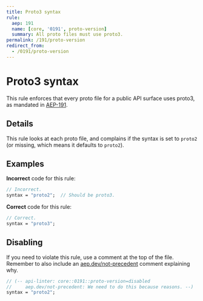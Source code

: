 ```yaml
---
title: Proto3 syntax
rule:
  aep: 191
  name: [core, '0191', proto-version]
  summary: All proto files must use proto3.
permalink: /191/proto-version
redirect_from:
  - /0191/proto-version
---
```


# Proto3 syntax

This rule enforces that every proto file for a public API surface uses proto3,
as mandated in [AEP-191][].

## Details

This rule looks at each proto file, and complains if the syntax is set to
`proto2` (or missing, which means it defaults to `proto2`).

## Examples

**Incorrect** code for this rule:

```proto
// Incorrect.
syntax = "proto2";  // Should be proto3.
```

**Correct** code for this rule:

```proto
// Correct.
syntax = "proto3";
```

## Disabling

If you need to violate this rule, use a comment at the top of the file.
Remember to also include an [aep.dev/not-precedent][] comment explaining why.

```proto
// (-- api-linter: core::0191::proto-version=disabled
//     aep.dev/not-precedent: We need to do this because reasons. --)
syntax = "proto2";
```

[aep-191]: https://aep.dev/191
[aep.dev/not-precedent]: https://aep.dev/not-precedent
